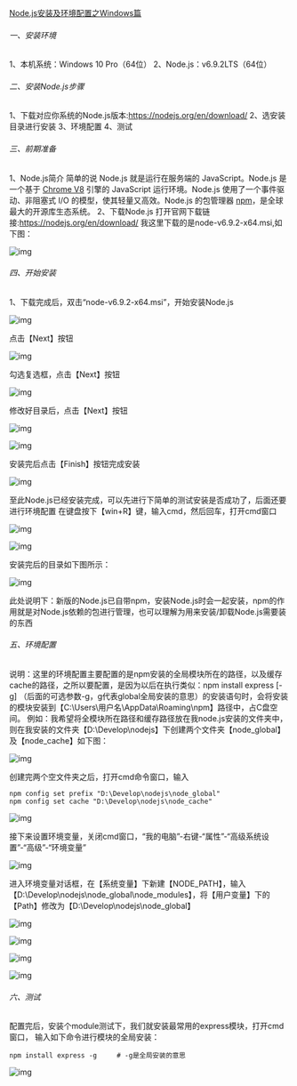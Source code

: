 [Node.js安装及环境配置之Windows篇](https://www.cnblogs.com/liuqiyun/p/8133904.html)



###### 一、安装环境

1、本机系统：Windows 10 Pro（64位）
2、Node.js：v6.9.2LTS（64位）

###### 二、安装Node.js步骤

1、下载对应你系统的Node.js版本:https://nodejs.org/en/download/
2、选安装目录进行安装
3、环境配置
4、测试

###### 三、前期准备

1、Node.js简介
简单的说 Node.js 就是运行在服务端的 JavaScript。Node.js 是一个基于 [Chrome V8](https://developers.google.com/v8/) 引擎的 JavaScript 运行环境。Node.js 使用了一个事件驱动、非阻塞式 I/O 的模型，使其轻量又高效。Node.js 的包管理器 [npm](https://www.npmjs.com/)，是全球最大的开源库生态系统。
2、下载Node.js
打开官网下载链接:https://nodejs.org/en/download/ 我这里下载的是node-v6.9.2-x64.msi,如下图：

![img](https://upload-images.jianshu.io/upload_images/2267589-bb1555667d5355af.png?imageMogr2/auto-orient/strip%7CimageView2/2)

###### 四、开始安装

1、下载完成后，双击“node-v6.9.2-x64.msi”，开始安装Node.js

![img](https://upload-images.jianshu.io/upload_images/2267589-131af95ee6ebc811.png?imageMogr2/auto-orient/strip%7CimageView2/2)


点击【Next】按钮

![img](https://upload-images.jianshu.io/upload_images/2267589-69648c7b8aa496fe.png?imageMogr2/auto-orient/strip%7CimageView2/2)


勾选复选框，点击【Next】按钮

![img](https://upload-images.jianshu.io/upload_images/2267589-b87cc08121e1c880.png?imageMogr2/auto-orient/strip%7CimageView2/2)


修改好目录后，点击【Next】按钮

![img](https://upload-images.jianshu.io/upload_images/2267589-f40b21a6ccbebefa.png?imageMogr2/auto-orient/strip%7CimageView2/2)

![img](https://upload-images.jianshu.io/upload_images/2267589-3a9b3706c81fb5fa.png?imageMogr2/auto-orient/strip%7CimageView2/2)


安装完后点击【Finish】按钮完成安装

![img](https://upload-images.jianshu.io/upload_images/2267589-adca4baa7f0d7190.png?imageMogr2/auto-orient/strip%7CimageView2/2)

至此Node.js已经安装完成，可以先进行下简单的测试安装是否成功了，后面还要进行环境配置
在键盘按下【win+R】键，输入cmd，然后回车，打开cmd窗口

![img](https://upload-images.jianshu.io/upload_images/2267589-19531194e378a38a.png?imageMogr2/auto-orient/strip%7CimageView2/2)

![img](https://upload-images.jianshu.io/upload_images/2267589-2c9ced41baca7c1e.png?imageMogr2/auto-orient/strip%7CimageView2/2)

安装完后的目录如下图所示：

![img](https://upload-images.jianshu.io/upload_images/2267589-261e36d32bc47133.png?imageMogr2/auto-orient/strip%7CimageView2/2)

此处说明下：新版的Node.js已自带npm，安装Node.js时会一起安装，npm的作用就是对Node.js依赖的包进行管理，也可以理解为用来安装/卸载Node.js需要装的东西

###### 五、环境配置

说明：这里的环境配置主要配置的是npm安装的全局模块所在的路径，以及缓存cache的路径，之所以要配置，是因为以后在执行类似：npm  install express [-g]  （后面的可选参数-g，g代表global全局安装的意思）的安装语句时，会将安装的模块安装到【C:\Users\用户名\AppData\Roaming\npm】路径中，占C盘空间。
例如：我希望将全模块所在路径和缓存路径放在我node.js安装的文件夹中，则在我安装的文件夹【D:\Develop\nodejs】下创建两个文件夹【node_global】及【node_cache】如下图：

![img](https://upload-images.jianshu.io/upload_images/2267589-51ed23771f3a86e2.png?imageMogr2/auto-orient/strip%7CimageView2/2)

创建完两个空文件夹之后，打开cmd命令窗口，输入

```
npm config set prefix "D:\Develop\nodejs\node_global"
npm config set cache "D:\Develop\nodejs\node_cache"
```

![img](https://upload-images.jianshu.io/upload_images/2267589-e22cf1b878275757.png?imageMogr2/auto-orient/strip%7CimageView2/2)

接下来设置环境变量，关闭cmd窗口，“我的电脑”-右键-“属性”-“高级系统设置”-“高级”-“环境变量”

![img](https://upload-images.jianshu.io/upload_images/2267589-7fd332c898799325.png?imageMogr2/auto-orient/strip%7CimageView2/2)

进入环境变量对话框，在【系统变量】下新建【NODE_PATH】，输入【D:\Develop\nodejs\node_global\node_modules】，将【用户变量】下的【Path】修改为【D:\Develop\nodejs\node_global】

![img](https://upload-images.jianshu.io/upload_images/2267589-ca94af8646fab0b4.png?imageMogr2/auto-orient/strip%7CimageView2/2)

![img](https://upload-images.jianshu.io/upload_images/2267589-d469f4d79081582a.png?imageMogr2/auto-orient/strip%7CimageView2/2)

![img](https://upload-images.jianshu.io/upload_images/2267589-f46d2598f3d53958.png?imageMogr2/auto-orient/strip%7CimageView2/2)

![img](https://upload-images.jianshu.io/upload_images/2267589-3c48768a577428f5.png?imageMogr2/auto-orient/strip%7CimageView2/2)

###### 六、测试

配置完后，安装个module测试下，我们就安装最常用的express模块，打开cmd窗口，
输入如下命令进行模块的全局安装：

```
npm install express -g     # -g是全局安装的意思
```

![img](https://upload-images.jianshu.io/upload_images/2267589-fb7a6e61c1b99541.png?imageMogr2/auto-orient/strip%7CimageView2/2)

​    
